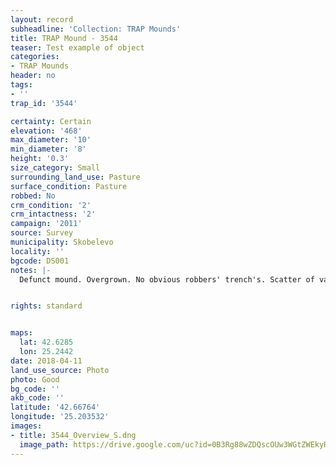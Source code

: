 ```yaml
---
layout: record
subheadline: 'Collection: TRAP Mounds'
title: TRAP Mound - 3544
teaser: Test example of object
categories:
- TRAP Mounds
header: no
tags:
- ''
trap_id: '3544'

certainty: Certain
elevation: '468'
max_diameter: '10'
min_diameter: '8'
height: '0.3'
size_category: Small
surrounding_land_use: Pasture
surface_condition: Pasture
robbed: No
crm_condition: '2'
crm_intactness: '2'
campaign: '2011'
source: Survey
municipality: Skobelevo
locality: ''
bgcode: DS001
notes: |-
  Defunct mound. Overgrown. No obvious robbers' trench's. Scatter of various large stones.


rights: standard


maps:
  lat: 42.6285
  lon: 25.2442
date: 2018-04-11
land_use_source: Photo
photo: Good
bg_code: ''
akb_code: ''
latitude: '42.66764'
longitude: '25.203532'
images:
- title: 3544_Overview_S.dng
  image_path: https://drive.google.com/uc?id=0B3Rg88wZDQscOUw3WGtZWEkyRHc
---
```

